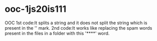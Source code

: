 # ooc-1js20is111
OOC
1st code:It splits a string and it does not split the string which is present in the '' mark. 2nd code:It works like replacing the spam words present in the files in a folder with this '****' word.
